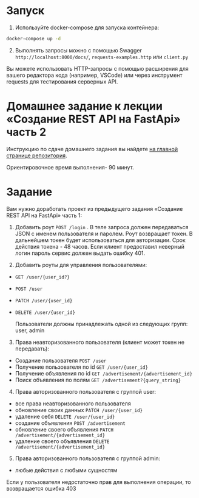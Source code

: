 # Запуск

1. Используйте docker-compose для запуска контейнера:
```bash
docker-compose up -d
```

2. Выполнять запросы можно c помощью Swagger `http://localhost:8000/docs/`, `requests-examples.http` или `client.py`

Вы можете использовать HTTP-запросы с помощью расширения для вашего редактора кода (например, VSCode) или через инструмент requests для тестирования серверных API.


# Домашнее задание к лекции «Создание REST API на FastApi» часть 2

Инструкцию по сдаче домашнего задания вы найдете  [на главной странице репозитория](https://github.com/netology-code/py-homeworks-web/tree/new). 


Ориентировочное время выполнения- 90 минут.

# Задание 
Вам нужно доработать проект из предыдущего задания «Создание REST API на FastApi» часть 1:

1. Добавить роут `POST /login` . В теле запроса должен передаваться JSON с именем пользователя и паролем.  Роут возвращает токен. В дальнейшем токен будет использоваться для авторизации.  Срок действия токена - 48 часов. Если клиент предоставил неверный логин пароль сервис должен выдать ошибку 401. 

2. Добавить роуты для управления пользователями:
- `GET /user/{user_id?}`
- `POST /user` 
- `PATCH /user/{user_id} `
- `DELETE /user/{user_id}`

  Пользователи должны принадлежать одной из следующих групп: user, admin

3. Права неавторизованного пользователя (клиент может токен не передавать):
- Создание пользователя `POST /user`
- Получение пользователя по id `GET /user/{user_id}`
- Получение объявления по id  `GET /advertisement/{advertisement_id}`
- Поиск объявления по полям `GET /advertisement?{query_string}`

4. Права авторизованного пользователя с группой user:
- все права неавторизованного пользователя
- обновление своих данных `PATCH /user/{user_id}`
- удаление себя `DELETE /user/{user_id}`
- создание объявления  `POST /advertisement`
- обновление своего объявления `PATCH /advertisement/{advertisement_id}`
- удаление своего объявления `DELETE /advertisement/{advertisement_id}`

5. Права авторизованного пользователя с группой admin:
- любые действия с любыми сущностям

Если у пользователя недостаточно прав для выполнения операции, то возвращается ошибка 403
